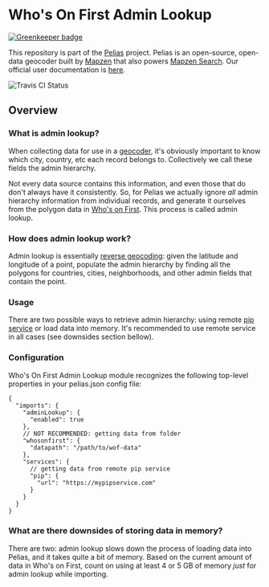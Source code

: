 # Who's On First Admin Lookup

[![Greenkeeper badge](https://badges.greenkeeper.io/pelias/wof-admin-lookup.svg)](https://greenkeeper.io/)

This repository is part of the [Pelias](https://github.com/pelias/pelias)
project. Pelias is an open-source, open-data geocoder built by
[Mapzen](https://www.mapzen.com/) that also powers [Mapzen Search](https://mapzen.com/projects/search). Our
official user documentation is [here](https://mapzen.com/documentation/search/).

![Travis CI Status](https://travis-ci.org/pelias/wof-admin-lookup.svg)

## Overview

### What is admin lookup?

When collecting data for use in a [geocoder](https://en.wikipedia.org/wiki/Geocoding),
it's obviously important to know which city, country, etc each record belongs
to. Collectively we call these fields the admin hierarchy.

Not every data source contains this information, and even those that do don't
always have it consistently. So, for Pelias we actually ignore _all_ admin
hierarchy information from individual records, and generate it ourselves from
the polygon data in [Who's on First](http://whosonfirst.mapzen.com/). This
process is called admin lookup.

### How does admin lookup work?

Admin lookup is essentially [reverse geocoding](https://en.wikipedia.org/wiki/Reverse_geocoding):
given the latitude and longitude of a point, populate the admin hierarchy by
finding all the polygons for countries, cities, neighborhoods, and other admin
fields that contain the point.

### Usage

There are two possible ways to retrieve admin hierarchy: using remote 
[pip service](https://github.com/pelias/pip-service) or load data into memory. It's recommended to use
remote service in all cases (see downsides section bellow).
 
### Configuration

Who's On First Admin Lookup module recognizes the following top-level properties in your pelias.json config file:

```
{
  "imports": {
    "adminLookup": {
      "enabled": true
    },
    // NOT RECOMMENDED: getting data from folder
    "whosonfirst": {
      "datapath": "/path/to/wof-data"
    },
    "services": {
      // getting data from remote pip service
      "pip": {
        "url": "https://mypipservice.com"
      }
    }
  }
}
```

### What are there downsides of storing data in memory?

There are two: admin lookup slows down the process of loading data into Pelias,
and it takes quite a bit of memory. Based on the current amount of data in Who's
on First, count on using at least 4 or 5 GB of memory _just_ for admin lookup
while importing.
